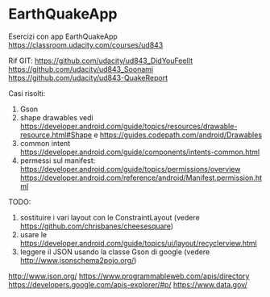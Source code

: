 # EarthQuakeApp
Esercizi con app EarthQuakeApp
https://classroom.udacity.com/courses/ud843

Rif GIT:
https://github.com/udacity/ud843_DidYouFeelIt
https://github.com/udacity/ud843_Soonami
https://github.com/udacity/ud843-QuakeReport

Casi risolti:
1) Gson
2) shape drawables
    vedi https://developer.android.com/guide/topics/resources/drawable-resource.html#Shape
    e    https://guides.codepath.com/android/Drawables
3) common intent https://developer.android.com/guide/components/intents-common.html
4) permessi sul manifest: 
    https://developer.android.com/guide/topics/permissions/overview
    https://developer.android.com/reference/android/Manifest.permission.html

TODO:
1) sostituire i vari layout con le ConstraintLayout (vedere https://github.com/chrisbanes/cheesesquare)
2) usare le https://developer.android.com/guide/topics/ui/layout/recyclerview.html
3) leggere il JSON usando la classe Gson di google (vedere http://www.jsonschema2pojo.org/)

http://www.json.org/
https://www.programmableweb.com/apis/directory
https://developers.google.com/apis-explorer/#p/
https://www.data.gov/


